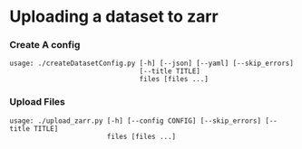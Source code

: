 
# Uploading a dataset to zarr

### Create A config
```
usage: ./createDatasetConfig.py [-h] [--json] [--yaml] [--skip_errors]
                                [--title TITLE]
                                files [files ...]
```


### Upload Files
```
usage: ./upload_zarr.py [-h] [--config CONFIG] [--skip_errors] [--title TITLE]
                        files [files ...]
```
